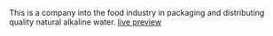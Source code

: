 This is a company into the food industry in packaging and distributing quality natural alkaline water. [live preview](https://evamor-ng.netlify.app/)
